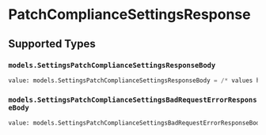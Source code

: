 # PatchComplianceSettingsResponse


## Supported Types

### `models.SettingsPatchComplianceSettingsResponseBody`

```python
value: models.SettingsPatchComplianceSettingsResponseBody = /* values here */
```

### `models.SettingsPatchComplianceSettingsBadRequestErrorResponseBody`

```python
value: models.SettingsPatchComplianceSettingsBadRequestErrorResponseBody = /* values here */
```

